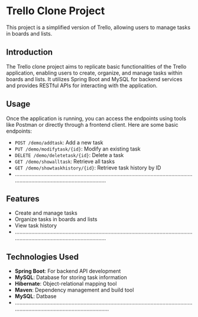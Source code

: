 # Trello Clone Project

This project is a simplified version of Trello, allowing users to manage tasks in boards and lists.

## Introduction

The Trello clone project aims to replicate basic functionalities of the Trello application, enabling users to create, organize, and manage tasks within boards and lists. It utilizes Spring Boot and MySQL for backend services and provides RESTful APIs for interacting with the application.

## Usage

Once the application is running, you can access the endpoints using tools like Postman or directly through a frontend client. Here are some basic endpoints:

- `POST /demo/addtask`: Add a new task
- `PUT /demo/modifytask/{id}`: Modify an existing task
- `DELETE /demo/deletetask/{id}`: Delete a task
- `GET /demo/showalltask`: Retrieve all tasks
- `GET /demo/showtaskhistory/{id}`: Retrieve task history by ID
- ....................................................................................................................................................................................

## Features

- Create and manage tasks
- Organize tasks in boards and lists
- View task history
- ....................................................................................................................................................................................

## Technologies Used

- **Spring Boot**: For backend API development
- **MySQL**: Database for storing task information
- **Hibernate**: Object-relational mapping tool
- **Maven**: Dependency management and build tool
- **MySQL**: Datbase
- ......................................................................................................................................................................................

